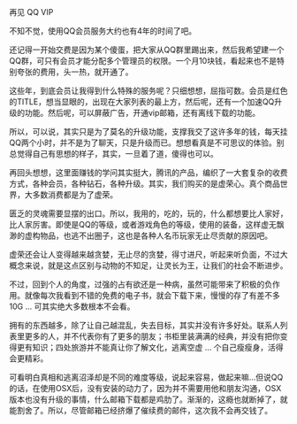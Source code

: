 再见 QQ VIP

不知不觉，使用QQ会员服务大约也有4年的时间了吧。

还记得一开始交费是因为某个傻蛋，把大家从QQ群里踢出来，然后我希望建一个QQ群，可只有会员才能分配多个管理员的权限。一个月10块钱，看起来也不是特别夸张的费用，头一热，就开通了。

这些年，到底会员让我得到什么特殊的服务呢？只细想想，屈指可数。会员是红色的TITLE，想当显眼的，出现在大家列表的最上方，然后呢，还有一个加速QQ升级的功能。然后呢，可以屏蔽广告，开通vip邮箱，还有离线下载的功能。

所以，可以说，其实只是为了莫名的升级功能，支撑我交了这许多年的钱，每天挂QQ两个小时，并不是为了聊天，只是升级而已。想想看真是不可思议的体验。别总觉得自己有思想的样子，其实，一旦着了道，傻得也可以。

再回头想想，这里面赚钱的学问其实挺大，腾讯的产品，编织了一大套复杂的收费方式，各种会员，各种钻石，各种升级。其实，我们购买的是虚荣心。真个商品世界，大多数消费都是为了虚荣。

匮乏的灵魂需要显摆的出口。所以，我用的，吃的，玩的，什么都想要比人家好，比人家厉害。即使是QQ的等级，或者游戏角色的等级，使用的装备，这样虚无飘渺的虚构物品，也逃不出圈子，这也是各种人名币玩家无止尽贡献的原因吧。

虚荣还会让人变得越来越贪婪，无止尽的贪婪，得寸进尺，听起来听负面，不过大概念来说，就是这点区别与动物的不知足，让灵长为王，让我们的社会不断进步。

不过，回到个人的角度，过强的占有欲还是一种病，虽然可能带来了积极的负作用。就像每次我看到不错的免费的电子书，就会下载下来，慢慢的存了有差不多10G ...  可其实绝大多数根本不会看。

拥有的东西越多，除了让自己越混乱，失去目标，其实并没有许多好处。联系人列表里更多的人，并不代表你有了更多的朋友；书柜里装满满的经典，并没有把你变得更有知识；四处旅游并不能真让你了解文化，逃离空虚 ... 个自己瘦瘦身，活得会更精彩。

可看明白真相和逃离沼泽却是不同的难度等级，说起来容易，做起来嘛...但说QQ的话，在使用OSX后，没有安装的动力了，因为并不需要用他和朋友沟通，OSX版本也没有升级的事情，什么邮箱下载都是鸡肋了。渐渐的，这瘾也就断掉了，就能割舍了。所以，尽管邮箱已经挤爆了催续费的邮件，这次我不会再交钱了。


